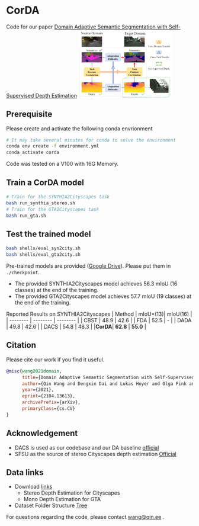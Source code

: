 # CorDA
Code for our paper [Domain Adaptive Semantic Segmentation with Self-Supervised Depth Estimation](http://arxiv.org/abs/2104.13613) 
<img src="./extra/fig.png" alt="alt text" width="50%" height="50%">

## Prerequisite
Please create and activate the following conda envrionment 
```bash
# It may take several minutes for conda to solve the environment
conda env create -f environment.yml
conda activate corda 
```
Code was tested on a V100 with 16G Memory.

## Train a CorDA model
```bash
# Train for the SYNTHIA2Cityscapes task
bash run_synthia_stereo.sh
# Train for the GTA2Cityscapes task
bash run_gta.sh
```

## Test the trained model
```bash
bash shells/eval_syn2city.sh
bash shells/eval_gta2city.sh
```
Pre-trained models are provided ([Google Drive](https://drive.google.com/file/d/1yYV5O7In2sgYKA9cY8-12p9VdyWtRuFH/view?usp=sharing)). Please put them in `./checkpoint`. 

+ The provided SYNTHIA2Cityscapes model achieves 56.3 mIoU (16 classes) at the end of the training. 
+ The provided GTA2Cityscapes model achieves 57.7 mIoU (19 classes) at the end of the training.

Reported Results on SYNTHIA2Cityscapes
| Method | mIoU*(13)| mIoU(16) |
| -------- | -------- | -------- |
|  CBST   | 48.9   | 42.6     |
|  FDA    | 52.5   | -        |
|  DADA   | 49.8   | 42.6     |
|  DACS   | 54.8   | 48.3     |
|**CorDA**| **62.8**   | **55.0**     |

## Citation
Please cite our work if you find it useful.
```bibtex
@misc{wang2021domain,
      title={Domain Adaptive Semantic Segmentation with Self-Supervised Depth Estimation}, 
      author={Qin Wang and Dengxin Dai and Lukas Hoyer and Olga Fink and Luc Van Gool},
      year={2021},
      eprint={2104.13613},
      archivePrefix={arXiv},
      primaryClass={cs.CV}
}
```

## Acknowledgement 
+ DACS is used as our codebase and  our DA baseline [official](https://github.com/vikolss/DACS) 
+ SFSU as the source of stereo Cityscapes depth estimation [Official](https://people.ee.ethz.ch/~csakarid/SFSU_synthetic/) 

## Data links
+ Download [links](https://qin.ee/depth/) 
    + Stereo Depth Estimation for Cityscapes
    + Mono Depth Estimation for GTA
+ Dataset Folder Structure [Tree](./extra/data_tree)


For questions regarding the code, please contact wang@qin.ee .
